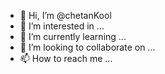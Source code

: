 - 👋 Hi, I’m @chetanKool
- 👀 I’m interested in ...
- 🌱 I’m currently learning ...
- 💞️ I’m looking to collaborate on ...
- 📫 How to reach me ...

<!---
chetanKool/chetanKool is a ✨ special ✨ repository because its `README.md` (this file) appears on your GitHub profile.
You can click the Preview link to take a look at your changes.
--->
